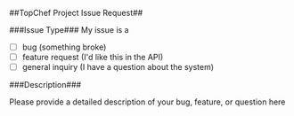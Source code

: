 ##TopChef Project Issue Request##

###Issue Type###
My issue is a
    
- [ ] bug (something broke)
- [ ] feature request (I'd like this in the API)
- [ ] general inquiry (I have a question about the system)

###Description###

Please provide a detailed description of your bug, feature, or
question here

